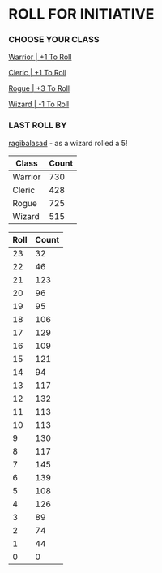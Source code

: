 # ROLL FOR INITIATIVE
### CHOOSE YOUR CLASS

[Warrior | +1 To Roll](https://github.com/benjaminsampica/benjaminsampica/issues/new?title=roll%7Cwarrior&body=Just+click+%27Create%27.)

[Cleric | +1 To Roll](https://github.com/benjaminsampica/benjaminsampica/issues/new?title=roll%7Ccleric&body=Just+click+%27Create%27.)

[Rogue | +3 To Roll](https://github.com/benjaminsampica/benjaminsampica/issues/new?title=roll%7Crogue&body=Just+click+%27Create%27.)

[Wizard | -1 To Roll](https://github.com/benjaminsampica/benjaminsampica/issues/new?title=roll%7Cwizard&body=Just+click+%27Create%27.)
### LAST ROLL BY
[ragibalasad](https://www.github.com/ragibalasad) - as a wizard rolled a 5!

|Class|Count|
|-|-|
|Warrior|730|
|Cleric|428|
|Rogue|725|
|Wizard|515|

|Roll|Count|
|-|-|
|23|32
|22|46
|21|123
|20|96
|19|95
|18|106
|17|129
|16|109
|15|121
|14|94
|13|117
|12|132
|11|113
|10|113
|9|130
|8|117
|7|145
|6|139
|5|108
|4|126
|3|89
|2|74
|1|44
|0|0
